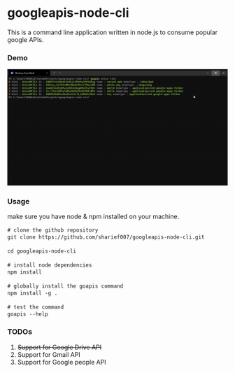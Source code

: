 # googleapis-node-cli

This is a command line application written in node.js to consume popular google APIs.
### Demo
![Demo](./demo.gif)

### Usage

make sure you have node & npm installed on your machine.
```shell
# clone the github repository
git clone https://github.com/sharief007/googleapis-node-cli.git

cd googleapis-node-cli

# install node dependencies
npm install

# globally install the goapis command
npm install -g .

# test the command
goapis --help
```

### TODOs
1. ~~Support for Google Drive API~~
2. Support for Gmail API
3. Support for Google people API